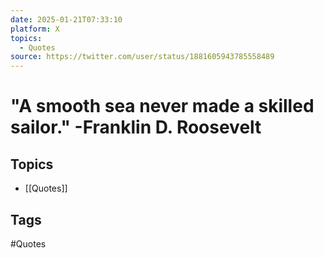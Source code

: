 ```yaml
---
date: 2025-01-21T07:33:10
platform: X
topics:
  - Quotes
source: https://twitter.com/user/status/1881605943785558489
---
```

# "A smooth sea never made a skilled sailor." -Franklin D. Roosevelt

## Topics
- [[Quotes]]

## Tags
#Quotes